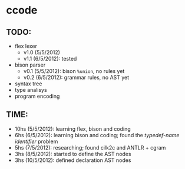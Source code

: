 # ccode


## TODO:

 * flex lexer
   * v1.0 (5/5/2012)
   * v1.1 (6/5/2012): tested
 * bison parser
   * v0.1 (5/5/2012): bison `%union`, no rules yet
   * v0.2 (6/5/2012): grammar rules, no AST yet
 * syntax tree
 * type analisys
 * program encoding


## TIME:

 * 10hs  (5/5/2012): learning flex, bison and coding
 *  6hs  (6/5/2012): learning bison and coding; found the _typedef-name identifier_ problem
 *  5hs  (7/5/2012): researching; found cilk2c and ANTLR + cgram
 *  3hs  (8/5/2012): started to define the AST nodes
 *  3hs (10/5/2012): defined declaration AST nodes

